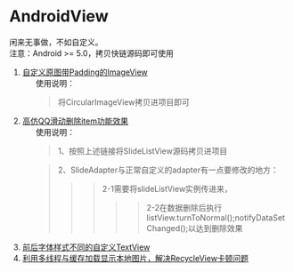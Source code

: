# AndroidView



闲来无事做，不如自定义。
</br>
注意：Android >= 5.0，拷贝快链源码即可使用
<ol>
	<li>
		<a href="https://github.com/jiarWang/AndroidView/blob/master/MyCircleImgView/app/src/main/java/com/student0/www/mycircleimgview/CircularImageView.java">自定义原图带Padding的ImageView</a>
		<ul style="list-style-type:none">
		<li>使用说明：</li>
		<li><blockquote>将CircularImageView拷贝进项目即可</li>
	</ul>
</li>
	<li><a href="https://github.com/jiarWang/AndroidView/blob/master/SlideListView_4_28/app/src/main/java/com/student0/www/slidelistview_4_28/SlideListView.java">高仿QQ滑动删除item功能效果</a>
		<ul style="list-style-type:none">
			<li>使用说明：</li>
			<li><blockquote>1、按照上述链接将SlideListView源码拷贝进项目</li>
			<li><blockquote>2、SlideAdapter与正常自定义的adapter有一点要修改的地方：
				<br/><blockquote><blockquote>2-1需要将slideListView实例传进来， 
				<br/><blockquote><blockquote>2-2在数据删除后执行listView.turnToNormal();notifyDataSetChanged();以达到删除效果</li>
</ul></li>
	<li><a href="https://github.com/jiarWang/AndroidView/tree/master/DiffSizeTextView">前后字体样式不同的自定义TextView</a></li>
	<li><a href="https://github.com/jiarWang/AndroidView/tree/master/LocalImage">利用多线程与缓存加载显示本地图片，解决RecycleView卡顿问题</a></li>
	</ol>
